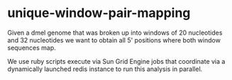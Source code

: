 unique-window-pair-mapping
==========================

Given a dmel genome that was broken up into windows of 20 nucleotides and 32 nucleotides we want to obtain all 5' positions where both window sequences map. 

We use ruby scripts execute via Sun Grid Engine jobs that coordinate via a dynamically launched redis instance to run this analysis in parallel. 
